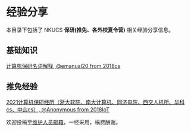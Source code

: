 # 经验分享

本目录下包括了 NKUCS **保研(推免、各外校夏令营)** 相关经验分享信息。

## 基础知识

[计算机保研名词解释, @emanual20 from 2018cs](/experiences/master/master_0.md)

## 推免经验

[2021计算机保研经历（浙大软院、南大计算机、同济电院、西交人机所、华科cs、中山cs）, @Anonymous from 2018IoT](https://zhuanlan.zhihu.com/p/415939115)

欢迎投稿至[维护人员邮箱](mailto:emanual20@foxmail.com)，一经采用，稿费酬谢。
